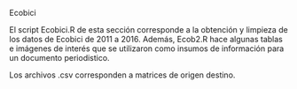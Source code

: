 Ecobici


El script Ecobici.R de esta sección corresponde a la obtención y limpieza de los datos de Ecobici de 2011 a 2016. 
Además, Ecob2.R hace algunas tablas e imágenes de interés que se utilizaron como insumos de información para un documento periodistico. 

Los archivos .csv corresponden a matrices de origen destino. 


